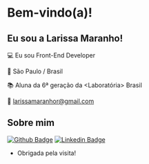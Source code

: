# Bem-vindo(a)!

 

## Eu sou a Larissa Maranho!

 

:computer: Eu sou Front-End Developer

:house_with_garden: São Paulo / Brasil

:books: Aluna da 6ª geração da <Laboratória> Brasil

📧 larissamaranhor@gmail.com



## Sobre mim

[![Github Badge](https://img.shields.io/badge/-Github-000?style=flat-square&logo=Github&logoColor=white&link=https://github.com/larissamaranho)](https://github.com/larissamaranho)
[![Linkedin Badge](https://img.shields.io/badge/-LinkedIn-blue?style=flat-square&logo=Linkedin&logoColor=white&link=https://www.linkedin.com/in/larissa-maranho/)](https://www.linkedin.com/in/larissa-maranho/)


- Obrigada pela visita!


